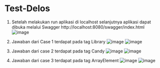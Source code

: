 # Test-Delos

1. Setelah melakukan run aplikasi di localhost selanjutnya aplikasi dapat dibuka melalui Swagger http://localhost:8080/swagger/index.html
![image](https://user-images.githubusercontent.com/49031529/212848131-3e193845-e3a3-41c7-854b-479a3bf77d09.png)

2. Jawaban dari Case 1 terdapat pada tag Library
![image](https://user-images.githubusercontent.com/49031529/212847318-e259bf8b-bfa4-40f1-a835-b48c8ea9a4e1.png)
![image](https://user-images.githubusercontent.com/49031529/212849115-15071ee3-8f8a-4c75-9d4d-edc5b88e3ea3.png)

3. Jawaban dari case 2 terdapat pada tag Candy
![image](https://user-images.githubusercontent.com/49031529/212847580-37b4200b-4406-4e33-a408-f59f4dc4c08c.png)
![image](https://user-images.githubusercontent.com/49031529/212849288-264a4428-64ca-4c31-b263-1f1e14da83d5.png)

4. Jawaban dari case 3 terdapat pada tag ArrayElement
![image](https://user-images.githubusercontent.com/49031529/212848217-bcad52f9-946f-4439-9465-c0b0839920be.png)
![image](https://user-images.githubusercontent.com/49031529/212849454-a5d9af1f-8a81-425e-8140-55becb0f0b7b.png)

